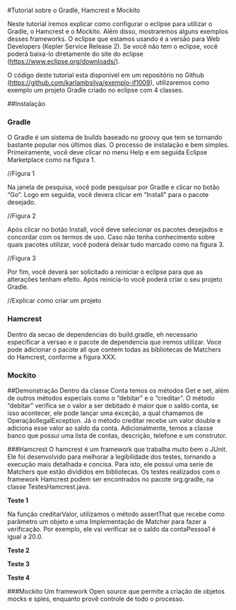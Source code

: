 #Tutorial sobre o Gradle, Hamcrest e Mockito

  Neste tutorial iremos explicar como configurar o eclipse para utilizar o Gradle, o Hamcrest e o Mockito. Além disso, mostraremos alguns exemplos desses frameworks. O eclipse que estamos usando é a versão para Web Developers (Kepler Service Release 2). Se você não tem o eclipse, você poderá baixa-lo diretamente do site do eclipse (https://www.eclipse.org/downloads/).

  O código deste tutorial esta disponível em um repositório no Github (https://github.com/karlambsilva/exemplo-if1009), utilizaremos como exemplo um projeto Gradle criado no eclipse com 4 classes.
  
##Instalação  
  
### Gradle

O Gradle é um sistema de builds baseado no groovy que tem se tornando bastante popular nos últimos dias. O processo de instalação e bem simples. Primeiramente, você deve clicar no menu Help e em seguida Eclipse Marketplace como na figura 1.

//Figura 1

Na janela de pesquisa, você pode pesquisar por Gradle e clicar no botão “Go”. Logo em seguida, você devera clicar em “Install” para o pacote desejado.

//Figura 2

Após clicar no botão Install, você deve selecionar os pacotes desejados e concordar com os termos de uso. Caso não tenha conhecimento sobre quais pacotes utilizar, você poderá deixar tudo marcado como na figura 3.

//Figura 3

Por fim, você deverá ser solicitado a reiniciar o eclipse para que as alterações tenham efeito. Após reinicia-lo você poderá criar o seu projeto Gradle.

//Explicar como criar um projeto

### Hamcrest
Dentro da secao de dependencias do build.gradle,  eh necessario especificar a versao e o pacote de dependencia que iremos utilizar. Voce pode adicionar o pacote all que contem todas as bibliotecas de Matchers do Hamcrest, conforme a figura XXX.

### Mockito


##Demonstração
Dentro da classe Conta temos os métodos Get e set, além de outros métodos especiais como o “debitar” e o “creditar”. O método “debitar” verifica se o valor a ser debitado é maior que o saldo conta, se isso acontecer, ele pode lançar uma exceção, a qual chamamos de OperaçãoIlegalException. Já o método creditar recebe um valor double e adiciona esse valor ao saldo da conta. Adicionalmente, temos a classe banco que possui uma lista de contas, descrição, telefone e um construtor.


###Hamcrest
O hamcrest é um framework que trabalha muito bem o JUnit. Ele foi desenvolvido para melhorar a legibilidade dos testes, tornando a execução mais detalhada e concisa. Para isto, ele possui uma serie de Matchers que estão divididos em bibliotecas. Os testes realizados com o framework Hamcrest podem ser encontrados no pacote org.gradle, na classe TestesHamcrest.java.

**Teste 1**

Na função creditarValor, utilizamos o método assertThat que recebe como parâmetro um objeto e uma Implementação de Matcher para fazer a verificação. Por exemplo, ele vai verificar se o saldo da contaPessoa1 é igual a 20.0. 

**Teste 2**


**Teste 3**


**Teste 4**


###Mockito
Um framework Open source que permite a criação de objetos mocks e spies, enquanto provê controle de todo o processo.
